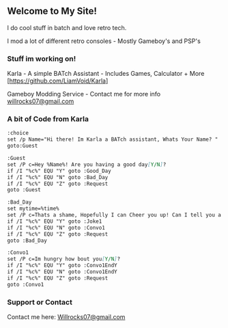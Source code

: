 ## Welcome to My Site!

I do cool stuff in batch and love retro tech.

I mod a lot of different retro consoles - Mostly Gameboy's and PSP's

### Stuff im working on!

Karla - A simple BATch Assistant - Includes Games, Calculator + More
[https://github.com/LiamVoid/Karla]

Gameboy Modding Service - Contact me for more info
willrocks07@gmail.com


### A bit of Code from Karla
```markdown
:choice
set /p Name="Hi there! Im Karla a BATch assistant, Whats Your Name? "
goto:Guest

:Guest
set /P c=Hey %Name%! Are you having a good day[Y/N]?
if /I "%c%" EQU "Y" goto :Good_Day
if /I "%c%" EQU "N" goto :Bad_Day
if /I "%c%" EQU "Z" goto :Request
goto :Guest

:Bad_Day
set mytime=%time%
set /P c=Thats a shame, Hopefully I can Cheer you up! Can I tell you a joke[Y/N]?
if /I "%c%" EQU "Y" goto :Joke1
if /I "%c%" EQU "N" goto :Convo1
if /I "%c%" EQU "Z" goto :Request
goto :Bad_Day

:Convo1
set /P c=Im hungry how bout you[Y/N]?
if /I "%c%" EQU "Y" goto :Convo1EndY
if /I "%c%" EQU "N" goto :Convo1EndY
if /I "%c%" EQU "Z" goto :Request
goto :Convo1
```


<script src="https://gist.github.com/LiamVoid/42ce885968ab72d48685a5932ca45e37.js"></script>


### Support or Contact

Contact me here:
Willrocks07@gmail.com
